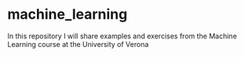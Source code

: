 # machine_learning
In this repository I will share examples and exercises from the Machine Learning course at the University of Verona
